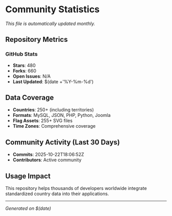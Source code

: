 # Community Statistics

*This file is automatically updated monthly.*

## Repository Metrics

### GitHub Stats
- **Stars**: 480
- **Forks**: 660
- **Open Issues**: N/A
- **Last Updated**: $(date +'%Y-%m-%d')

## Data Coverage
- **Countries**: 250+ (including territories)
- **Formats**: MySQL, JSON, PHP, Python, Joomla
- **Flag Assets**: 255+ SVG files
- **Time Zones**: Comprehensive coverage

## Community Activity (Last 30 Days)
- **Commits**: 2025-10-22T18:06:52Z
- **Contributors**: Active community

## Usage Impact
This repository helps thousands of developers worldwide integrate standardized country data into their applications.

---
*Generated on $(date)*
